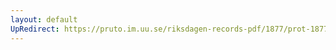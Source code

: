 ```yaml
---
layout: default
UpRedirect: https://pruto.im.uu.se/riksdagen-records-pdf/1877/prot-1877--ak--025.pdf
---
```


